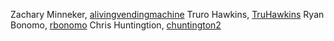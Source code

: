 Zachary Minneker, [alivingvendingmachine](https://github.com/ALivingVendingMachine)
Truro Hawkins, [TruHawkins](https://github.com/TruHawkins)
Ryan Bonomo, [rbonomo](https://github.com/rbonomo)
Chris Huntingtion, [chuntington2](https://github.com/chuntington2)

